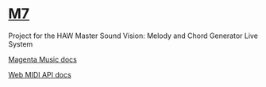 # [M7](https://jakobsudau.github.io/M7/)

Project for the HAW Master Sound Vision: Melody and Chord Generator Live System 

[Magenta Music docs](https://tensorflow.github.io/magenta-js/music/index.html)

[Web MIDI API docs](https://webaudio.github.io/web-midi-api/)